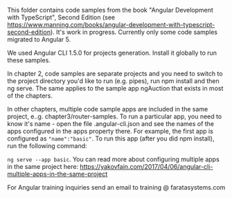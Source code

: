 This folder contains code samples from the book "Angular Development with TypeScript", Second Edition (see https://www.manning.com/books/angular-development-with-typescript-second-edition). It's work in progress. Currently only some code samples migrated to Angular 5.

We used Angular CLI 1.5.0 for projects generation. Install it globally to run these samples.

In chapter 2, code samples are separate projects and you need to switch to the project directory you'd like to run (e.g. pipes), run npm install and then ng serve. The same applies to the sample app ngAuction that exists in most of the chapters.

In other chapters, multiple code sample apps are included in the same project, e..g. chapter3/router-samples. To run a particular app, you need to know it's name - open the file .angular-cli.json and see the names of the apps configured in the apps property there. For example, the first app is configured as ```"name":"basic"```. To run this app (after you did npm install), run the following command:

```ng serve --app basic```.
You can read more about configuring multiple apps in the same project here: https://yakovfain.com/2017/04/06/angular-cli-multiple-apps-in-the-same-project


For Angular training inquiries send an email to training @ faratasystems.com
